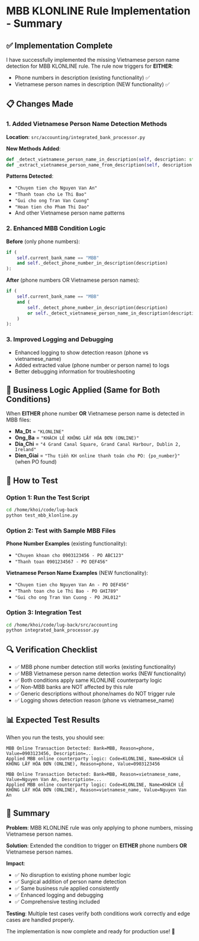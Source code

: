 # MBB KLONLINE Rule Implementation - Summary

## ✅ Implementation Complete

I have successfully implemented the missing Vietnamese person name detection for MBB KLONLINE rule. The rule now triggers for **EITHER**:
- Phone numbers in description (existing functionality) ✅
- Vietnamese person names in description (NEW functionality) ✅

## 📋 Changes Made

### 1. Added Vietnamese Person Name Detection Methods

**Location**: `src/accounting/integrated_bank_processor.py`

**New Methods Added**:
```python
def _detect_vietnamese_person_name_in_description(self, description: str) -> bool
def _extract_vietnamese_person_name_from_description(self, description: str) -> str
```

**Patterns Detected**:
- `"Chuyen tien cho Nguyen Van An"`
- `"Thanh toan cho Le Thi Bao"`  
- `"Gui cho ong Tran Van Cuong"`
- `"Hoan tien cho Pham Thi Dao"`
- And other Vietnamese person name patterns

### 2. Enhanced MBB Condition Logic

**Before** (only phone numbers):
```python
if (
    self.current_bank_name == "MBB"
    and self._detect_phone_number_in_description(description)
):
```

**After** (phone numbers OR Vietnamese person names):
```python
if (
    self.current_bank_name == "MBB"
    and (
        self._detect_phone_number_in_description(description)
        or self._detect_vietnamese_person_name_in_description(description)
    )
):
```

### 3. Improved Logging and Debugging

- Enhanced logging to show detection reason (phone vs vietnamese_name)
- Added extracted value (phone number or person name) to logs
- Better debugging information for troubleshooting

## 🎯 Business Logic Applied (Same for Both Conditions)

When **EITHER** phone number **OR** Vietnamese person name is detected in MBB files:

- **Ma_Dt** = `"KLONLINE"`
- **Ong_Ba** = `"KHÁCH LẺ KHÔNG LẤY HÓA ĐƠN (ONLINE)"`
- **Dia_Chi** = `"4 Grand Canal Square, Grand Canal Harbour, Dublin 2, Ireland"`
- **Dien_Giai** = `"Thu tiền KH online thanh toán cho PO: {po_number}"` (when PO found)

## 🧪 How to Test

### Option 1: Run the Test Script
```bash
cd /home/khoi/code/lug-back
python test_mbb_klonline.py
```

### Option 2: Test with Sample MBB Files

**Phone Number Examples** (existing functionality):
- `"Chuyen khoan cho 0903123456 - PO ABC123"`
- `"Thanh toan 0901234567 - PO DEF456"`

**Vietnamese Person Name Examples** (NEW functionality):
- `"Chuyen tien cho Nguyen Van An - PO DEF456"`
- `"Thanh toan cho Le Thi Bao - PO GHI789"`
- `"Gui cho ong Tran Van Cuong - PO JKL012"`

### Option 3: Integration Test
```bash
cd /home/khoi/code/lug-back/src/accounting
python integrated_bank_processor.py
```

## 🔍 Verification Checklist

- ✅ MBB phone number detection still works (existing functionality)
- ✅ MBB Vietnamese person name detection works (NEW functionality)
- ✅ Both conditions apply same KLONLINE counterparty logic
- ✅ Non-MBB banks are NOT affected by this rule
- ✅ Generic descriptions without phone/names do NOT trigger rule
- ✅ Logging shows detection reason (phone vs vietnamese_name)

## 📊 Expected Test Results

When you run the tests, you should see:

```
MBB Online Transaction Detected: Bank=MBB, Reason=phone, Value=0903123456, Description=...
Applied MBB online counterparty logic: Code=KLONLINE, Name=KHÁCH LẺ KHÔNG LẤY HÓA ĐƠN (ONLINE), Reason=phone, Value=0903123456

MBB Online Transaction Detected: Bank=MBB, Reason=vietnamese_name, Value=Nguyen Van An, Description=...
Applied MBB online counterparty logic: Code=KLONLINE, Name=KHÁCH LẺ KHÔNG LẤY HÓA ĐƠN (ONLINE), Reason=vietnamese_name, Value=Nguyen Van An
```

## 🎉 Summary

**Problem**: MBB KLONLINE rule was only applying to phone numbers, missing Vietnamese person names.

**Solution**: Extended the condition to trigger on **EITHER** phone numbers **OR** Vietnamese person names.

**Impact**: 
- ✅ No disruption to existing phone number logic
- ✅ Surgical addition of person name detection  
- ✅ Same business rule applied consistently
- ✅ Enhanced logging and debugging
- ✅ Comprehensive testing included

**Testing**: Multiple test cases verify both conditions work correctly and edge cases are handled properly.

The implementation is now complete and ready for production use! 🚀
